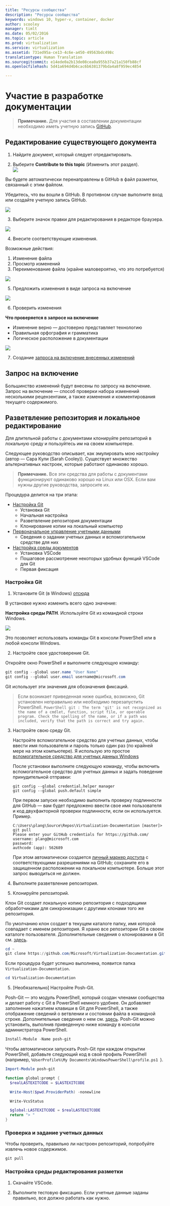 ```yaml
---
title: "Ресурсы сообщества"
description: "Ресурсы сообщества"
keywords: windows 10, hyper-v, container, docker
author: scooley
manager: timlt
ms.date: 05/02/2016
ms.topic: article
ms.prod: virtualization
ms.service: virtualization
ms.assetid: 731ed95a-ce13-4c6e-a450-49563bdc498c
translationtype: Human Translation
ms.sourcegitcommit: e14ede0a2b13de08cea0a955b37a21a150fb88cf
ms.openlocfilehash: 5d41a694d4b6cac6b6381379bda4a8f959ec4854

---
```


# Участие в разработке документации

> **Примечание.** Для участия в составлении документации необходимо иметь учетную запись [GitHub](https://www.github.com).

## Редактирование существующего документа

1. Найдите документ, который следует отредактировать.  

2. Выберите **Contribute to this topic** (Изменить этот раздел).  
  ![](media/editDoc.png)
  
  Вы будете автоматически перенаправлены в GitHub в файл разметки, связанный с этим файлом.
  
  Убедитесь, что вы вошли в GitHub.  В противном случае выполните вход или создайте учетную запись GitHub.
  
  ![](media/GitHubView.png)
  
3. Выберите значок правки для редактирования в редакторе браузера.
  
  ![](media/GitHubEdit.png)

4. Внесите соответствующие изменения.
  
  Возможные действия:
  1. Изменение файла
  2. Просмотр изменений
  3. Переименование файла (крайне маловероятно, что это потребуется)
  
  ![](media/GitHubEditor.png)
  
5. Предложить изменения в виде запроса на включение
  
  ![](media/GitHubProposeChange.png)

6. Проверить изменения
  
  **Что проверяется в запросе на включение**  
  * Изменение верно — достоверно представляет технологию
  * Правильная орфография и грамматика
  * Логическое расположение в документации
    
  ![](media/GitHubCreatePR.png)

7. Создание [запроса на включение внесенных изменений](contribute_to_docs.md#pull-requests)  

## Запрос на включение

Большинство изменений будут внесены по запросу на включение.  Запрос на включение — способ проверки набора изменений несколькими рецензентами, а также изменения и комментирования текущего содержимого.


## Разветвление репозитория и локальное редактирование

Для длительной работы с документами клонируйте репозиторий в локальную среду и пользуйтесь им на своем компьютере.

Следующее руководство описывает, как эмулировать мою настройку (автор — Сара Кули (Sarah Cooley)).  Существует множество альтернативных настроек, которые работают одинаково хорошо.

> **Примечание.** Все эти средства для работы с документами функционируют одинаково хорошо на Linux или OSX.  Если вам нужны другие руководства, запросите их.

Процедура делится на три этапа:
* [Настройка Git](contribute_to_docs.md#set-up-git)
  * Установка Git
  * Начальная настройка
  * Разветвление репозитория документации
  * Клонирование копии на локальный компьютер
* [Первоначальное управление учетными данными](contribute_to_docs.md#validate-and-stash-credentials)
  * Сведения о задании учетных данных и вспомогательном средстве для них
* [Настройка среды документов](contribute_to_docs.md#set-up-markdown-editing-environment)
  * Установка VSCode
  * Пошаговое рассмотрение некоторых удобных функций VSCode для Git
  * Первая фиксация

### Настройка Git

1. Установите Git (в Windows) [отсюда](https://git-for-windows.github.io/)

  В установке нужно изменить всего одно значение:

  **Настройка среды PATH**. Используйте Git из командной строки Windows.

  ![](media/GitFromWinCMD.png)

  Это позволяет использовать команды Git в консоли PowerShell или в любой консоли Windows.

2. Настройте свое удостоверение Git.

  Откройте окно PowerShell и выполните следующую команду:

  ``` PowerShell
  git config --global user.name "User Name"
  git config --global user.email username@microsoft.com
  ```

  Git использует эти значения для обозначения фиксаций.

  > Если возникает приведенная ниже ошибка, возможно, Git установлен неправильно или необходимо перезапустить PowerShell.
    ``` PowerShell
    git : The term 'git' is not recognized as the name of a cmdlet, function, script file, or operable program. Check the spelling of the name, or if a path was included, verify that the path is correct and try again.
    ```

3. Настройте свою среду Git.

   Настройте вспомогательное средство для учетных данных, чтобы ввести имя пользователя и пароль только один раз (по крайней мере на этом компьютере).
   Я использую это простое [вспомогательное средство для учетных данных Windows](https://github.com/Microsoft/Git-Credential-Manager-for-Windows#download-and-install)

   После установки выполните следующую команду, чтобы включить вспомогательное средство для учетных данных и задать поведение принудительной отправки:
   ```
   git config --global credential.helper manager
   git config --global push.default simple
   ```

   При первом запуске необходимо выполнить проверку подлинности для GitHub — вам будет предложено ввести свое имя пользователя и код двухфакторной проверки подлинности, если он используется.
   Пример.
   ```
   C:\Users\plang\Source\Repos\Virtualization-Documentation [master]> git pull
   Please enter your GitHub credentials for https://github.com/
   username: plang@microsoft.com
   password:
   authcode (app): 562689
   ```
   При этом автоматически создается [личный маркер доступа](https://github.com/settings/tokens) с соответствующими разрешениями на GitHub; сохраните его в защищенном расположении на локальном компьютере. Больше этот запрос выводиться не должен.

4. Выполните разветвление репозитория.

5. Клонируйте репозиторий.

  Клон Git создает локальную копию репозитория с подходящими обработчиками для синхронизации с другими клонами того же репозитория.

  По умолчанию клон создает в текущем каталоге папку, имя которой совпадает с именем репозитория.  Я храню все репозитории Git в своем каталоге пользователя.  Дополнительные сведения о клонировании в Git см. [здесь](http://git-scm.com/docs/git-clone).

  ``` PowerShell
  cd ~
  git clone https://github.com/Microsoft/Virtualization-Documentation.git
  ```

  Если процедура будет успешно выполнена, появится папка `Virtualization-Documentation`.

  ``` PowerShell
  cd Virtualization-Documentation
  ```

5. [Необязательно] Настройте Posh-Git.

  Posh-Git — это модуль PowerShell, который создан членами сообщества и делает работу с Git в PowerShell немного удобнее.  Он добавляет заполнение нажатием клавиши в Git для PowerShell, а также отображение сведений о ветвлении и состоянии файла в командной строке.  Дополнительные сведения о нем см. [здесь](https://github.com/dahlbyk/posh-git).  Posh-Git можно установить, выполнив приведенную ниже команду в консоли администратора PowerShell.

  ``` PowerShell
  Install-Module -Name posh-git
  ```

  Чтобы автоматически запускать Posh-Git при каждом открытии PowerShell, добавьте следующий код в свой профиль PowerShell (например, `%UserProfile%\My Documents\WindowsPowerShell\profile.ps1 `).

  ``` PowerShell
  Import-Module posh-git

  function global:prompt {
    $realLASTEXITCODE = $LASTEXITCODE

    Write-Host($pwd.ProviderPath) -nonewline

    Write-VcsStatus

    $global:LASTEXITCODE = $realLASTEXITCODE
    return "> "
  }
  ```

### Проверка и задание учетных данных

  Чтобы проверить, правильно ли настроен репозиторий, попробуйте извлечь новое содержимое.

  ``` PowerShell
  git pull
  ```


### Настройка среды редактирования разметки

1. Скачайте VSCode.

6. Выполните тестовую фиксацию.  Если учетные данные заданы правильно, все должно работать как нужно.






<!--HONumber=Jun16_HO4-->


